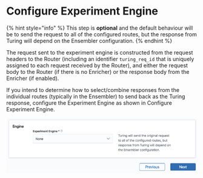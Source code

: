 # Configure Experiment Engine

{% hint style="info" %}
This step is **optional** and the default behaviour will be to send the request to all of the configured routes, but the response from Turing will depend on the Ensembler configuration.
{% endhint %}

The request sent to the experiment engine is constructed from the request headers to the Router (including an
identifier `turing_req_id` that is uniquely assigned to each request received by the Router), and either the request 
body to the Router (if there is no Enricher) or the response body from the Enricher (if enabled).

If you intend to determine how to select/combine responses from the individual routes (typically in the Ensembler) to send back as the Turing response, configure the Experiment Engine as shown in Configure Experiment Engine. 

![](../../.gitbook/assets/configure_expriement_engine.png)

